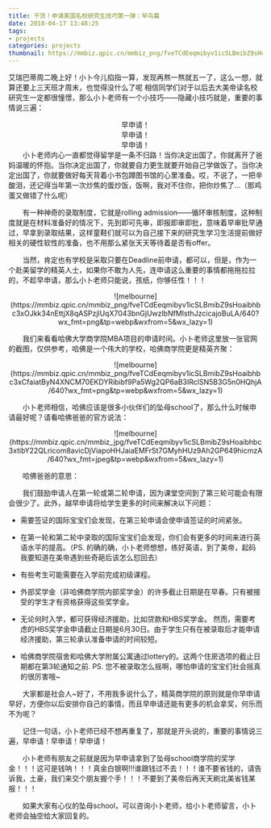 ```yaml
---
title: 干货！申请美国名校研究生技巧第一弹：早鸟篇
date: 2018-04-17 13:48:25
tags:
- projects
categories: projects
thumbnail: https://mmbiz.qpic.cn/mmbiz_png/fveTCdEeqmibyv1icSLBmibZ9sHoaibhbc3xOJkk34nEttjX8qASPzjlUqX7043bnGjUwzlbNfMIsthJzcicajoBuLA/640?wx_fmt=png&tp=webp&wxfrom=5&wx_lazy=1
---
```

艾瑞巴蒂周二晚上好！小卜今儿掐指一算，发现再熬一熬就五一了，这么一想，就算还要上三天班才周末，也觉得没什么了呢
相信同学们对于以后去大美帝读名校研究生一定都很憧憬，那么小卜老师有一个小技巧——隐藏小技巧就是，重要的事情说三遍：
<center>早申请！</center>
<center>早申请！</center>
<center>早申请！</center>
&emsp;&emsp;小卜老师内心一直都觉得留学是一条不归路！当你决定出国了，你就离开了爸妈温暖的怀抱。当你决定出国了，你就要自力更生就要开始自己学做饭了。当你决定出国了，你就要做好每天背着小书包蹲图书馆的心里准备。哎，不说了，一把辛酸泪，还记得当年第一次炒焦的蛋炒饭，饭啊，我对不住你，把你炒焦了...（那鸡蛋又做错了什么呢）

 

&emsp;&emsp;有一种神奇的录取制度，它就是rolling admission——循环审核制度，这种制度就是在材料准备好的情况下，先到即可先审，即报即审即批，意味着早审批早通过，早拿到录取结果，这样童鞋们就可以为自己接下来的研究生学习生活提前做好相关的硬性软性的准备，也不用那么紧张天天等待着是否有offer。



&emsp;&emsp;当然，肯定也有学校是采取只要在Deadline前申请，都可以，但是，作为一个赴美留学的精英人士，如果你不敢为人先，连申请这么重要的事情都拖拖拉拉的，不趁早申请，那么小卜老师只能说，孩纸，你够任性！！！ 

<div align=center>
![melbourne](https://mmbiz.qpic.cn/mmbiz_png/fveTCdEeqmibyv1icSLBmibZ9sHoaibhbc3xOJkk34nEttjX8qASPzjlUqX7043bnGjUwzlbNfMIsthJzcicajoBuLA/640?wx_fmt=png&tp=webp&wxfrom=5&wx_lazy=1)
</div>






&emsp;&emsp;我们来看看哈佛大学商学院MBA项目的申请时间。小卜老师这里放一张官网的截图，仅供参考，哈佛是一个伟大的学校，哈佛商学院更是精英齐聚：




<div align=center>
![melbourne](https://mmbiz.qpic.cn/mmbiz_png/fveTCdEeqmibyv1icSLBmibZ9sHoaibhbc3xCfaiatByN4XNCM70EKDYRibibf9Pa5Wg2QP6aB3IRclSN5B3G5n0HQhjA/640?wx_fmt=png&tp=webp&wxfrom=5&wx_lazy=1)
</div>

&emsp;&emsp;小卜老师相信，哈佛应该是很多小伙伴们的坠母school了，那么什么时候申请最好呢？请看哈佛爸爸的官方说法：

<div align=center>
![melbourne](https://mmbiz.qpic.cn/mmbiz_jpg/fveTCdEeqmibyv1icSLBmibZ9sHoaibhbc3xtibY22QLricom8avicDjViapoHHJaiaEMFrSt7GMyhHUz9Ah2GP649hicmzA/640?wx_fmt=jpeg&tp=webp&wxfrom=5&wx_lazy=1)
</div>


&emsp;&emsp;哈佛爸爸的意思：



&emsp;&emsp;我们鼓励申请人在第一轮或第二轮申请，因为课堂空间到了第三轮可能会有限会很少了。此外，越早申请将给学生更多的时间来解决以下问题：

 

* 需要签证的国际宝宝们会发现，在第三轮申请会使申请签证的时间紧张。

 

* 在第一轮和第二轮中录取的国际宝宝们会发现，你们会有更多的时间来进行英语水平的提高。（PS. 的确的确，小卜老师想想，练好英语，到了美帝，起码我要知道在美帝遇到些奇葩后该怎么怼回去）

 

* 有些考生可能需要在入学前完成初级课程。

 

* 外部奖学金（非哈佛商学院内部奖学金）的许多截止日期是在早春。只有被接受的学生才有资格获得这些奖学金。

 

* 无论何时入学，都可获得经济援助，比如贷款和HBS奖学金。 然而，需要考虑的HBS奖学金申请截止日期是6月30日。由于学生只有在被录取后才能申请经济援助，第三轮承认准备申请的时间较短。

 

* 哈佛商学院宿舍和哈佛大学附属公寓通过lottery的。这两个住房选项的截止日期都在第3轮通知之前. PS. 您不被录取怎么摇啊，哪怕申请的宝宝们社会摇真的很厉害哦~



&emsp;&emsp;大家都是社会人~好了，不用我多说什么了，精英商学院的原则就是你早申请早好，方便你以后安排你自己的事情，而且早申请还能有更多的机会拿奖，何乐而不为呢？



&emsp;&emsp;记住一句话，小卜老师已经不想再重复了，那就是开头说的，重要的事情说三遍，早申请！早申请！早申请！



&emsp;&emsp;小卜老师有朋友之前就是因为早申请拿到了坠母school商学院的奖学金！！！这可是钱呐！！！真金白银啊!!!谁跟钱过不去！！！谁不要省钱的，请告诉我，土豪，我们来交个朋友握个手！！！不要到了美帝后再天天刷北美省钱某报！！！



&emsp;&emsp;如果大家有心仪的坠母school，可以咨询小卜老师，给小卜老师留言，小卜老师会抽空给大家回复的。
